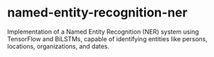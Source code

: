 # named-entity-recognition-ner
Implementation of a Named Entity Recognition (NER) system using TensorFlow and BiLSTMs, capable of identifying entities like persons, locations, organizations, and dates.
